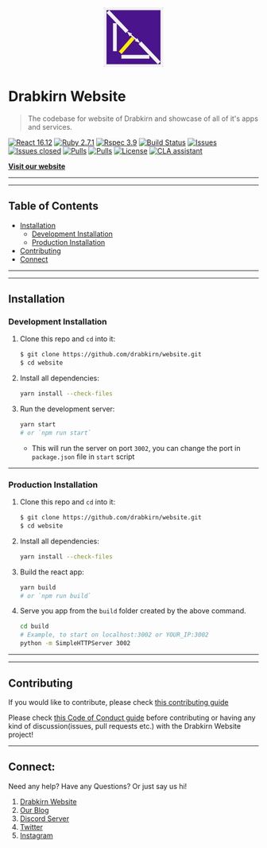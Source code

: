<div align="center">
  <img src="https://github.com/drabkirn/website/raw/master/drabkirn-logo-120x120.png"/>
</div>

# Drabkirn Website

> The codebase for website of Drabkirn and showcase of all of it's apps and services.

<!-- Add language, main frameworks used from shields.io. Example -->
[![React 16.12](https://img.shields.io/badge/React-v16.12-blue.svg)](https://reactjs.org/docs)
[![Ruby 2.7.1](https://img.shields.io/badge/Ruby-v2.7.1-green.svg)](https://www.ruby-lang.org/en/)
[![Rspec 3.9](https://img.shields.io/badge/RSpec-v3.9-red.svg)](http://rspec.info/)
[![Build Status](https://travis-ci.org/drabkirn/website.svg?branch=master)](https://travis-ci.org/drabkirn/website)
[![Issues](https://img.shields.io/github/issues/drabkirn/website.svg)](https://github.com/drabkirn/website/issues)
[![Issues closed](https://img.shields.io/github/issues-closed/drabkirn/website.svg)](https://github.com/drabkirn/website/issues)
[![Pulls](https://img.shields.io/github/issues-pr/drabkirn/website.svg)](https://github.com/drabkirn/website/pulls)
[![Pulls](https://img.shields.io/github/issues-pr-closed/drabkirn/website.svg)](https://github.com/drabkirn/website/pulls)
[![License](https://img.shields.io/github/license/drabkirn/website.svg)](https://choosealicense.com/licenses/agpl-3.0/)
[![CLA assistant](https://cla-assistant.io/readme/badge/drabkirn/website)](https://cla-assistant.io/drabkirn/website)

**[Visit our website](https://go.cdadityang.xyz/drab)**

-----
-----

## Table of Contents
- [Installation](#installation)
  - [Development Installation](#development-installation)
  - [Production Installation](#production-installation)
- [Contributing](#contributing)
- [Connect](#connect)

-----
-----

## Installation
### Development Installation
1. Clone this repo and `cd` into it:
    ```bash
    $ git clone https://github.com/drabkirn/website.git
    $ cd website
    ```

2. Install all dependencies:
    ```bash
    yarn install --check-files
    ```

3. Run the development server:
    ```bash
    yarn start
    # or `npm run start`
    ```
    - This will run the server on port `3002`, you can change the port in `package.json` file in `start` script

-----

### Production Installation
1. Clone this repo and `cd` into it:
    ```bash
    $ git clone https://github.com/drabkirn/website.git
    $ cd website
    ```

2. Install all dependencies:
    ```bash
    yarn install --check-files
    ```

3. Build the react app:
    ```bash
    yarn build
    # or `npm run build`
    ```

4. Serve you app from the `build` folder created by the above command.
    ```bash
    cd build
    # Example, to start on localhost:3002 or YOUR_IP:3002
    python -m SimpleHTTPServer 3002
    ```

-----
-----

## Contributing
If you would like to contribute, please check [this contributing guide](https://github.com/drabkirn/website/blob/master/CONTRIBUTING.md)

Please check [this Code of Conduct guide](https://github.com/drabkirn/website/blob/master/CODE_OF_CONDUCT.md) before contributing or having any kind of discussion(issues, pull requests etc.) with the Drabkirn Website project!

-----

## Connect:
Need any help? Have any Questions? Or just say us hi!

1. [Drabkirn Website](https://go.cdadityang.xyz/drab)
2. [Our Blog](https://go.cdadityang.xyz/blog)
3. [Discord Server](https://go.cdadityang.xyz/discord)
4. [Twitter](https://go.cdadityang.xyz/DtwtK)
5. [Instagram](https://go.cdadityang.xyz/DinsK)